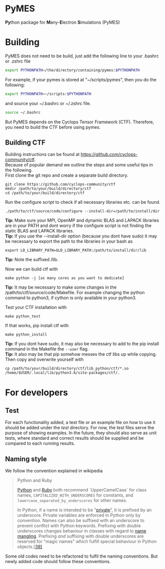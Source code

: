 # PyMES

**Py**thon package for **M**any-**E**lectron **S**imulations (PyMES)

# Building

PyMES does not need to be build, just add the following line to your .bashrc or .zshrc file

```bash
export PYTHONPATH=/the/directory/containing/pymes:$PYTHONPATH
```
For example, if your pymes is stored at "~/scripts/pymes", then you do the following:
```bash
export PYTHONPATH=~/scripts:$PYTHONPATH
```

and source your ~/.bashrc or ~/.zshrc file.

```bash
source ~/.bashrc
```


But PyMES depends on the Cyclops Tensor Framework (CTF). Therefore, you need to build the CTF before using pymes.

## Building CTF
Building instructions can be found at https://github.com/cyclops-community/ctf.  
Because of popular demand we outline the steps and some useful tips in the following.  
First clone the git repo and create a separate build directory.
```
git clone https://github.com/cyclops-community/ctf
mkdir /path/to/your/build/directory/ctf
cd /path/to/your/build/directory/ctf
```
Run the configure script to check if all necessary libraries etc. can be found.
```
./path/to/ctf/source/code/configure --install-dir=/path/to/install/dir
```
**Tip:** Make sure your MPI, OpenMP and dynamic BLAS and LAPACK libraries are in your PATH and dont worry if the configure script is not finding the static BLAS and LAPACK libraries.  
**Tip:** If you use the --install-dir option (because you dont have sudo) it may be necessary to export the path to the libraries in your bash as
```
export LD_LIBRARY_PATH=$LD_LIBRARY_PATH:/path/to/install/dir/lib
```
**Tip:** Note the suffixed /lib.  

Now we can build ctf with
```
make python -j [as many cores as you want to dedicate]
```
**Tip:** It may be necessary to make some changes in the /path/to/ctf/source/code/Makefile. For example changing the python command to python3, if cython is only available in your python3.  

Test your CTF installation with
```
make python_test
```

If that works, pip install ctf with
```
make python_install
```
**Tip:** If you dont have sudo, it may also be necessary to add to the pip install command in the Makefile the ```--user``` flag.  
**Tip:** It also may be that pip somehow messes the ctf libs up while copying. Then copy and overwrite yourself with
```
cp /path/to/your/build/directory/ctf/lib_python/ctf/*.so /home/$USER/.local/lib/python3.6/site-packages/ctf/.
```



# For developers

## Test

For each functionality added, a test file or an example file on how to use it should be added under the *test* directory. For now, the test files serve the purpose of showing examples. In the future, they should also serve as unit tests, where standard and correct results should be supplied and be compared to each running results.

## Naming style

We follow the convention explained in wikipedia

> Python and Ruby
>
> [Python](https://en.wikipedia.org/wiki/Python_(programming_language)) and [Ruby](https://en.wikipedia.org/wiki/Ruby_(programming_language)) both recommend `UpperCamelCase` for class names, `CAPITALIZED_WITH_UNDERSCORES` for constants, and `lowercase_separated_by_underscores` for other names.
>
> In Python, if a name is intended to be "[private](https://en.wikipedia.org/wiki/Private_member)", it is prefixed by an underscore. Private variables are enforced in Python only by convention. Names can also be suffixed with an underscore to prevent conflict with Python keywords. Prefixing with double underscores changes behaviour in classes with regard to [name mangling](https://en.wikipedia.org/wiki/Name_mangling#Python). Prefixing *and* suffixing with double underscores are reserved for "magic names" which fulfill special behaviour in Python objects.[[39\]](https://en.wikipedia.org/wiki/Naming_convention_(programming)#cite_note-pep8-39)

Some old codes need to be refactored to fulfil the naming conventions. But newly added code should follow these conventions. 

